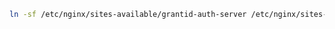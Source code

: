 ﻿```sh
ln -sf /etc/nginx/sites-available/grantid-auth-server /etc/nginx/sites-enabled/grantid-auth-server
```
